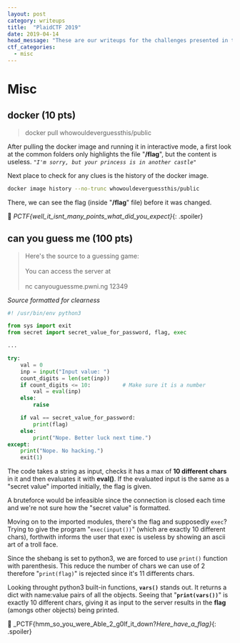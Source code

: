 ```yaml
---
layout: post
category: writeups
title:  "PlaidCTF 2019"
date: 2019-04-14
head_message: "These are our writeups for the challenges presented in this year's <a href=\"https://plaidctf.com/\">PlaidCTF</a>."
ctf_categories:
  - misc
---
```


# Misc

## docker (10 pts)

> docker pull whowouldeverguessthis/public

After pulling the docker image and running it in interactive mode, a first look at the common folders only highlights the file "**/flag**", but the content is useless.
_`"I'm sorry, but your princess is in another castle"`_

Next place to check for any clues is the history of the docker image.

```bash
docker image history --no-trunc whowouldeverguessthis/public
```

There, we can see the flag (inside "**/flag**" file) before it was changed.

🏁 _PCTF{well_it_isnt_many_points_what_did_you_expect}_{: .spoiler}

## can you guess me (100 pts)

> Here's the source to a guessing game:<br><br>
> You can access the server at<br><br>
> nc canyouguessme.pwni.ng 12349

_Source formatted for clearness_

```python
#! /usr/bin/env python3

from sys import exit
from secret import secret_value_for_password, flag, exec

...

try:
    val = 0
    inp = input("Input value: ")
    count_digits = len(set(inp))
    if count_digits <= 10:          # Make sure it is a number
        val = eval(inp)
    else:
        raise

    if val == secret_value_for_password:
        print(flag)
    else:
        print("Nope. Better luck next time.")
except:
    print("Nope. No hacking.")
    exit(1)
```

The code takes a string as input, checks it has a max of **10 different chars** in it and then evaluates it with **eval()**. If the evaluated input is the same as a "secret value" imported initially, the flag is given.

A bruteforce would be infeasible since the connection is closed each time and we're not sure how the "secret value" is formatted.

Moving on to the imported modules, there's the flag and supposedly `exec`?
Trying to give the program "`exec(input())`" (which are exactly 10 different chars), forthwith informs the user that exec is useless by showing an ascii art of a troll face.

Since the shebang is set to python3, we are forced to use `print()` function with parenthesis.
This reduce the number of chars we can use of 2 therefore "`print(flag)`" is rejected since it's 11 differents chars.

Looking throught python3 built-in functions, **`vars()`** stands out. It returns a dict with name:value pairs of all the objects.
Seeing that "**`print(vars())`**" is exactly 10 different chars, giving it as input to the server results in the **flag** (amongs other objects) being printed.

🏁 _PCTF{hmm_so_you_were_Able_2_g0lf_it_down?_Here_have_a_flag}_{: .spoiler}
